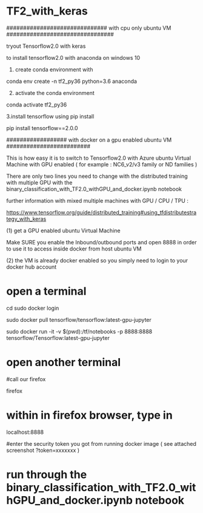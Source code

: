 # TF2_with_keras
############################## with cpu only ubuntu VM ################################

tryout Tensorflow2.0 with keras 

to install tensorflow2.0 with anaconda on windows 10


1. create conda environment with

conda env create -n tf2_py36 python=3.6 anaconda

2. activate the conda environment 

conda activate tf2_py36

3.install tensorflow using pip install 

pip install tensorflow==2.0.0 



################## with docker on a gpu enabled ubuntu VM #########################


This is how easy it is to switch to Tensorflow2.0 with Azure ubuntu Virtual Machine with GPU enabled ( for example : NC6_v2/v3 family or ND families ) 

There are only two lines you need to change with the distributed training with multiple GPU with the 
binary_classification_with_TF2.0_withGPU_and_docker.ipynb notebook

further information with mixed multiple machines with GPU / CPU / TPU :

https://www.tensorflow.org/guide/distributed_training#using_tfdistributestrategy_with_keras

(1) get a GPU enabled ubuntu Virtual Machine 

Make SURE you enable the Inbound/outbound ports and open 8888 in order to use it to access inside docker from host ubuntu VM

(2) the VM is already docker enabled so you simply need to login to your docker hub account

# open a terminal 

cd  <the directory where you have your custom jupyter notebook >
sudo docker login
  
sudo docker pull tensorflow/tensorflow:latest-gpu-jupyter

sudo docker run -it -v $(pwd):/tf/notebooks -p 8888:8888 tensorflow/Tensorflow:latest-gpu-jupyter


# open another terminal 

#call our firefox

firefox 

# within in firefox browser, type in 

localhost:8888 

#enter the security token you got from running docker image ( see attached screenshot ?token=xxxxxxx )

# run through the binary_classification_with_TF2.0_withGPU_and_docker.ipynb notebook 
